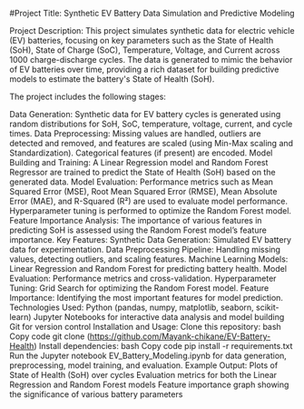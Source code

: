 #Project Title: Synthetic EV Battery Data Simulation and Predictive Modeling

Project Description:
This project simulates synthetic data for electric vehicle (EV) batteries, focusing on key parameters such as the State of Health (SoH), State of Charge (SoC), Temperature, Voltage, and Current across 1000 charge-discharge cycles. The data is generated to mimic the behavior of EV batteries over time, providing a rich dataset for building predictive models to estimate the battery's State of Health (SoH).

The project includes the following stages:

Data Generation: Synthetic data for EV battery cycles is generated using random distributions for SoH, SoC, temperature, voltage, current, and cycle times.
Data Preprocessing: Missing values are handled, outliers are detected and removed, and features are scaled (using Min-Max scaling and Standardization). Categorical features (if present) are encoded.
Model Building and Training: A Linear Regression model and Random Forest Regressor are trained to predict the State of Health (SoH) based on the generated data.
Model Evaluation: Performance metrics such as Mean Squared Error (MSE), Root Mean Squared Error (RMSE), Mean Absolute Error (MAE), and R-Squared (R²) are used to evaluate model performance. Hyperparameter tuning is performed to optimize the Random Forest model.
Feature Importance Analysis: The importance of various features in predicting SoH is assessed using the Random Forest model’s feature importance.
Key Features:
Synthetic Data Generation: Simulated EV battery data for experimentation.
Data Preprocessing Pipeline: Handling missing values, detecting outliers, and scaling features.
Machine Learning Models: Linear Regression and Random Forest for predicting battery health.
Model Evaluation: Performance metrics and cross-validation.
Hyperparameter Tuning: Grid Search for optimizing the Random Forest model.
Feature Importance: Identifying the most important features for model prediction.
Technologies Used:
Python (pandas, numpy, matplotlib, seaborn, scikit-learn)
Jupyter Notebooks for interactive data analysis and model building
Git for version control
Installation and Usage:
Clone this repository:
bash
Copy code
git clone (https://github.com/Mayank-chikane/EV-Battery-Health)
Install dependencies:
bash
Copy code
pip install -r requirements.txt
Run the Jupyter notebook EV_Battery_Modeling.ipynb for data generation, preprocessing, model training, and evaluation.
Example Output:
Plots of State of Health (SoH) over cycles
Evaluation metrics for both the Linear Regression and Random Forest models
Feature importance graph showing the significance of various battery parameters
